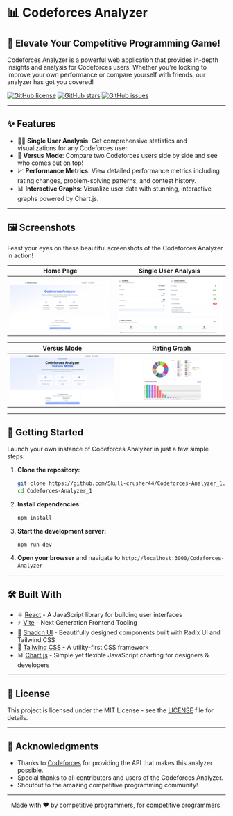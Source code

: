 # 📊 Codeforces Analyzer

## 🚀 Elevate Your Competitive Programming Game!

Codeforces Analyzer is a powerful web application that provides in-depth insights and analysis for Codeforces users. Whether you're looking to improve your own performance or compare yourself with friends, our analyzer has got you covered!

[![GitHub license](https://img.shields.io/github/license/Skull-crusher44/Codeforces-Analyzer_1.svg)](https://github.com/Skull-crusher44/Codeforces-Analyzer_1/blob/main/LICENSE)
[![GitHub stars](https://img.shields.io/github/stars/Skull-crusher44/Codeforces-Analyzer_1.svg)](https://github.com/Skull-crusher44/Codeforces-Analyzer_1/stargazers)
[![GitHub issues](https://img.shields.io/github/issues/Skull-crusher44/Codeforces-Analyzer_1.svg)](https://github.com/Skull-crusher44/Codeforces-Analyzer_1/issues)

---

## ✨ Features

- 🧑‍💻 **Single User Analysis**: Get comprehensive statistics and visualizations for any Codeforces user.
- 🥊 **Versus Mode**: Compare two Codeforces users side by side and see who comes out on top!
- 📈 **Performance Metrics**: View detailed performance metrics including rating changes, problem-solving patterns, and contest history.
- 📊 **Interactive Graphs**: Visualize user data with stunning, interactive graphs powered by Chart.js.

---

## 🖼️ Screenshots

Feast your eyes on these beautiful screenshots of the Codeforces Analyzer in action!

| Home Page | Single User Analysis |
|:---------:|:--------------------:|
| ![Home Page](screenshots/home_page.png) | ![Single User Analysis](screenshots/single_user_analysis.png) |

| Versus Mode | Rating Graph |
|:-----------:|:------------:|
| ![Versus Mode](screenshots/versus_mode.png) | ![Rating Graph](screenshots/rating_graph.png) |

---

## 🚀 Getting Started

Launch your own instance of Codeforces Analyzer in just a few simple steps:

1. **Clone the repository:**
   ```bash
   git clone https://github.com/Skull-crusher44/Codeforces-Analyzer_1.git
   cd Codeforces-Analyzer_1
   ```

2. **Install dependencies:**
   ```bash
   npm install
   ```

3. **Start the development server:**
   ```bash
   npm run dev
   ```

4. **Open your browser** and navigate to `http://localhost:3000/Codeforces-Analyzer`

---

## 🛠️ Built With

- ⚛️ [React](https://reactjs.org/) - A JavaScript library for building user interfaces
- ⚡ [Vite](https://vitejs.dev/) - Next Generation Frontend Tooling
- 🎨 [Shadcn UI](https://ui.shadcn.com/) - Beautifully designed components built with Radix UI and Tailwind CSS
- 💨 [Tailwind CSS](https://tailwindcss.com/) - A utility-first CSS framework
- 📊 [Chart.js](https://www.chartjs.org/) - Simple yet flexible JavaScript charting for designers & developers

---

## 📜 License

This project is licensed under the MIT License - see the [LICENSE](LICENSE) file for details.

---

## 🙏 Acknowledgments

- Thanks to [Codeforces](https://codeforces.com/) for providing the API that makes this analyzer possible.
- Special thanks to all contributors and users of the Codeforces Analyzer.
- Shoutout to the amazing competitive programming community!

---

<p align="center">
  Made with ❤️ by competitive programmers, for competitive programmers.
</p>
